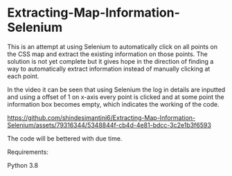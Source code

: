 # Extracting-Map-Information-Selenium

This is an attempt at using Selenium to automatically click on all points on the CSS map and extract the existing information on those points. The solution is not yet complete but it gives hope in the direction of finding a way to automatically extract information instead of manually clicking at each point. 

In the video it can be seen that using Selenium the log in details are inputted and using a offset of 1 on x-axis every point is clicked and at some point the information box becomes empty, which indicates the working of the code. 


https://github.com/shindesimantini6/Extracting-Map-Information-Selenium/assets/79316344/5348844f-cb4d-4e81-bdcc-3c2e1b3f6593


The code will be bettered with due time. 


Requirements:

Python 3.8
